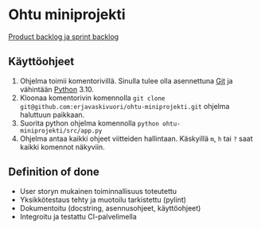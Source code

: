 # Ohtu miniprojekti

[Product backlog ja sprint backlog](https://docs.google.com/spreadsheets/d/1TeniUNzDz5KInh-D-tHVcKsYnXuUdVKj35sreIyCLF8/edit?usp=sharing)

## Käyttöohjeet
1. Ohjelma toimii komentorivillä. Sinulla tulee olla asennettuna [Git](https://git-scm.com/book/en/v2/Getting-Started-Installing-Git) ja vähintään [Python](https://www.python.org/downloads/) 3.10.
2. Kloonaa komentorivin komennolla `git clone git@github.com:erjavaskivuori/ohtu-miniprojekti.git` ohjelma haluttuun paikkaan.
2. Suorita python ohjelma komennolla `python ohtu-miniprojekti/src/app.py`
3. Ohjelma antaa kaikki ohjeet viitteiden hallintaan. Käskyillä `m`, `h` tai `?` saat kaikki komennot näkyviin.

## Definition of done

- User storyn mukainen toiminnallisuus toteutettu
- Yksikkötestaus tehty ja muotoilu tarkistettu (pylint)
- Dokumentoitu (docstring, asennusohjeet, käyttöohjeet)
- Integroitu ja testattu CI-palvelimella
